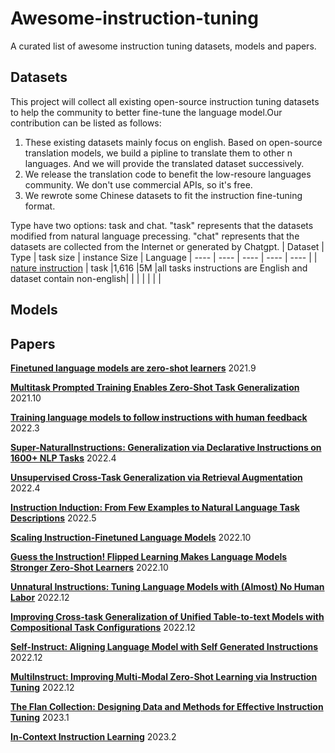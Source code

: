# Awesome-instruction-tuning
A curated list of awesome instruction tuning datasets, models and papers.
## Datasets

This project will collect all existing open-source instruction tuning datasets to help the community to better fine-tune the language model.Our contribution can be listed as follows:
1. These existing datasets mainly focus on english. Based on open-source translation models, we build a pipline to translate them to other n languages. And we will provide the translated dataset successively. 
2. We release the translation code to benefit the low-resoure languages community. We don't use commercial APIs, so it's free.
3. We rewrote some Chinese datasets to fit the instruction fine-tuning format. 

Type have two options: task and chat. "task" represents that the datasets modified from natural language precessing. "chat" represents that the datasets are collected from  the Internet or generated by Chatgpt. 
| Dataset   | Type  | task size | instance Size | Language
|  ----  | ----  | ----  | ----  | ----  |
| [nature instruction](https://github.com/allenai/natural-instructions)  | task |1,616 |5M |all tasks instructions are English and dataset contain non-english|
|   |  |  |   |  |



## Models




## Papers

[**Finetuned language models are zero-shot learners**](https://arxiv.org/abs/2109.01652) 2021.9

[**Multitask Prompted Training Enables Zero-Shot Task Generalization**](https://arxiv.org/abs/2110.08207) 2021.10

[**Training language models to follow instructions with human feedback**](https://arxiv.org/abs/2203.02155) 2022.3
     
[**Super-NaturalInstructions: Generalization via Declarative Instructions on 1600+ NLP Tasks**](https://arxiv.org/abs/2204.07705) 2022.4

[**Unsupervised Cross-Task Generalization via Retrieval Augmentation**](https://arxiv.org/abs/2204.07937) 2022.4
  
[**Instruction Induction: From Few Examples to Natural Language Task Descriptions**](https://arxiv.org/abs/2205.10782) 2022.5
    
[**Scaling Instruction-Finetuned Language Models**](https://arxiv.org/abs/2210.11416) 2022.10

[**Guess the Instruction! Flipped Learning Makes Language Models Stronger Zero-Shot Learners**](https://arxiv.org/abs/2210.02969) 2022.10
   
[**Unnatural Instructions: Tuning Language Models with (Almost) No Human Labor**](https://arxiv.org/abs/2212.09689)  2022.12

[**Improving Cross-task Generalization of Unified Table-to-text Models with Compositional Task Configurations**](https://arxiv.org/abs/2212.08780) 2022.12

[**Self-Instruct: Aligning Language Model with Self Generated Instructions**](https://arxiv.org/abs/2212.10560) 2022.12

[**MultiInstruct: Improving Multi-Modal Zero-Shot Learning via Instruction Tuning**](https://arxiv.org/abs/2212.10773) 2022.12

[**The Flan Collection: Designing Data and Methods for Effective Instruction Tuning**](https://arxiv.org/abs/2301.13688) 2023.1

[**In-Context Instruction Learning**](https://arxiv.org/abs/2302.14691) 2023.2
